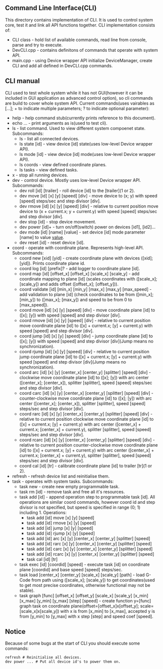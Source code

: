 ## Command Line Interface(CLI)
This directory contains implementation of CLI. It is used to control system core, test it and link all API functions together. CLI implementation consists of:
* CLI class - hold list of available commands, read line from console, parse and try to execute. 
* DevCLI.cpp - contains definitons of commands that operate with system API.
* main.cpp - using Device wrapper API initialize DeviceManager, create CLI and add all defined in DevCLI.cpp commands.


## CLI manual
CLI used to test whole system while it has not GUI(however it can be included in GUI application as advanced control option), so cli commands are build to cover whole system API. Current commands(uses vairables as [...]; + to indicate multiple parameters; ? to indicate optional parameter):
* help - help command stub(currently prints reference to this document).
* echo ... - print arguments as is(used to test cli).
* ls - list command. Used to view different system compoenet state. Subcommands:
	* ls - list all connected devices.
	* ls state [id] - view device [id] state(uses low-level Device wrapper API).
	* ls mode [id] - view device [id] mode(uses low-level Device wrapper API).
	* ls coords - view defined coordinate planes.
	* ls tasks - view defined tasks.
* x - stop all running devices.
* dev - control device. Mostly uses low-level Device wrapper API. Subcommands:
	* dev roll [id] [trailer] - roll device [id] to the [trailer](1 or 2).
	* dev move [id] [x] [y] [speed] [div] - move device to (x; y) with speed [speed] steps/sec and step divisor [div].
	* dev rmove [id] [x] [y] [speed] [div] - relative to current position move device to (x + current.x; y + current.y) with speed [speed] steps/sec and step divisor [div].
	* dev stop [id] - stop device movement.
	* dev power [id]+ - turn on/off(switch) power on devices [id1], [id2]...
	* dev mode [id] [name] [value] - set device [id] mode parameter [name] to value [value](true/false).
	* dev reset [id] - reset device [id].
* coord - operate with coordinate plane. Represents high-level API. Subcommands:
	* coord new [xid] [yid] - create coordinate plane with devices ([xid]; [yid]). Prints coordinate plane id.
	* coord log [id] [prefix]? - add logger to coordinate plane [id].
	* coord map [id] [offset_x] [offset_x] [scale_x] [scale_y] -  add coordinate mapping to plane [id] (scales coordinates with ([scale_x]; [scale_y]) and adds offset ([offset_x]; [offset_y])). 
	* coord validate [id] [min_x] [min_y] [max_x] [max_y] [max_speed] - add validation to plane [id] (check coordinates to be from ([min_x]; [min_y]) to ([max_x]; [max_y]) and speed to be from 0 to [max_speed]).
	* coord move [id] [x] [y] [speed] [div] - move coordinate plane [id] to ([x]; [y]) with speed [speed] and step divisor [div].
	* coord rmove [id] [x] [y] [speed] [div] - relative to current position move coordinate plane [id] to ([x] + current.x; [y] + current.y) with speed [speed] and step divisor [div].
	* coord jump [id] [x] [y] [speed] [div] - jump coordinate plane [id] to ([x]; [y]) with speed [speed] and step divisor [div](Jump means no synchronization).
	* coord rjump [id] [x] [y] [speed] [div] - relative to current position jump coordinate plane [id] to ([x] + current.x; [y] + current.y) with speed [speed] and step divisor [div](Jump means no synchronization).
	* coord arc [id] [x] [y] [center_x] [center_y] [splitter] [speed] [div] - clockwise move coordinate plane [id] to ([x]; [y]) with arc center ([center_x]; [center_x]), splitter [splitter], speed [speed] steps/sec and step divisor [div].
	* coord carc [id] [x] [y] [center_x] [center_y] [splitter] [speed] [div] - counter-clockwise move coordinate plane [id] to ([x]; [y]) with arc center ([center_x]; [center_x]), splitter [splitter], speed [speed] steps/sec and step divisor [div].
	* coord rarc [id] [x] [y] [center_x] [center_y] [splitter] [speed] [div] - relative to current position clockwise move coordinate plane [id] to ([x] + current.x; [y] + current.y) with arc center ([center_x] + current.x; [center_x] + current.y), splitter [splitter], speed [speed] steps/sec and step divisor [div].
	* coord rcarc [id] [x] [y] [center_x] [center_y] [splitter] [speed] [div] - relative to current position counter-clockwise move coordinate plane [id] to ([x] + current.x; [y] + current.y) with arc center ([center_x] + current.x; [center_x] + current.y), splitter [splitter], speed [speed] steps/sec and step divisor [div].
	* coord cal [id] [tr] - calibrate coordinate plane [id] to trailer [tr](1 or 2).
* refresh - refresh device list and reinitialise them.
* task - operates with system tasks. Subcommands:
	* task new - create new empty programmable task.
	* task rm [id] - remove task and free all it's resources.
	* task add [id] - append operation step to programmable task [id]. All operations are similar coord commands, however coord id  and step divisor is not specified, but speed is specified in range (0; 1) including 1. Operations:
		* task add [id] move [x] [y] [speed]
		* task add [id] rmove [x] [y] [speed]
		* task add [id] jump [x] [y] [speed]
		* task add [id] rjump [x] [y] [speed]
		* task add [id] arc [x] [y] [center_x] [center_y] [splitter] [speed]
		* task add [id] rarc [x] [y] [center_x] [center_y] [splitter] [speed]
		* task add [id] carc [x] [y] [center_x] [center_y] [splitter] [speed]
		* task add [id] rcarc [x] [y] [center_x] [center_y] [splitter] [speed]
		* task cal [id] [tr]
	* task exec [id] [coordid] [speed] - execute task [id] on coordinate plane [coordid] and base speed [speed] steps/sec.
	* task load [center_x] [center_y] [scale_x] [scale_y] [path] - load G-Code from path using ([scale_x]; [scale_y]) to get coordinates(used to get most precise coordinates, otherwise functional may not be stable).
	* task graph [func] [offset_x] [offset_y] [scale_x] [scale_y] [x_min] [x_max] [y_min] [y_max] [step] [speed] - create function y=[func] graph task on coordinate plane(offset=[offset_x]x[offset_y]; scale=[scale_x]x[scale_y]) with x is from [x_min] to [x_max], accepted y is from [y_min] to [y_max] with x step [step] and speed coef [speed].
	
## Notice
Because of some bugs at the start of CLI you should execute some commands:
```
refresh	# Reinitialise all devices.
dev power ... # Put all device id's to power them on.
```
	
	

